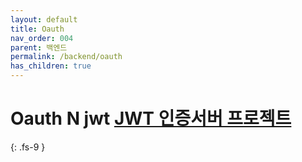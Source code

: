 ```yaml
---
layout: default
title: Oauth
nav_order: 004
parent: 백엔드
permalink: /backend/oauth
has_children: true
---
```

# Oauth N jwt  [JWT 인증서버 프로젝트](https://github.com/yongBomb90/OauthJWTPrg) 
{: .fs-9 }
